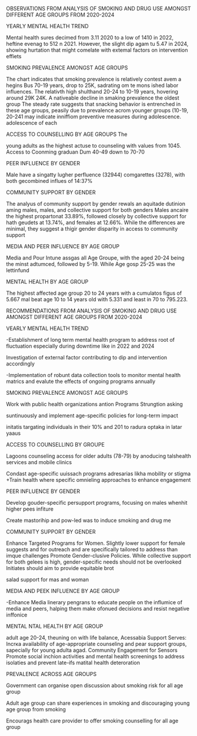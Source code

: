 OBSERVATIONS FROM ANALYSIS OF SMOKING AND DRUG USE AMONGST DIFFERENT AGE GROUPS FROM 2020-2024

YEARLY MENTAL HEALTH TREND


Mental health sures decimed from 3.11 2020 to a low of 1410 in 2022, heftine evenag to 512 n 2021. However, the slight dip agam tu 5.47 in 2024, showing hurtation that might comelate with extemal factors on intervention effiets

SMOKING PREVALENCE AMONGST AGE GROUPS

The chart indicates that smoking prevalence is relatively contest avem a hegins Bus 70-19 years, drop to 25K, sadrating om te mons ished labor influences. The relativth high shulthand 20-24 to 10-19 years, hovering around 29K 24K. A nativeable decline in smaking prevalence the oldest group The steady rate suggests that snacking behavior is entrenched in these age groups, peasily due to prevalence acrom younger groups (10-19, 20-241 may indicate inniffiom preventive measures during adolescence. adolescence of each

ACCESS TO COUNSELLING BY AGE GROUPS The

young adults as the highest actuse to counseling with values from 1045. Access to Coonming graduan Dum 40-49 down to 70-70

PEER INFLUENCE BY GENDER

Male have a singatty lugher perfluence (32944) comgarettes (3278), with both gecombined influes of 14:37%


COMMUNITY SUPPORT BY GENDER

The analyus of community support by gender rewals an aquitade dutinion aming males, males, and collective support for both genders Males ancaire the highest propartonat 33.89%, followed closely by collective support for hath geudets at 13.74%, and females at 12.66%. While the differences are minimal, they suggest a thigir gender disparity in access to community support

MEDIA AND PEER INFLUENCE BY AGE GROUP

Media and Pour Intune assgas all Age Groupe, with the aged 20-24 being the minst adtumced, followed by 5-19. While Age gosp 25-25 was the lettinfund

MENTAL HEALTH BY AGE GROUP

The highest affected age group 20 to 24 years with a cumulatos figus of 5.667 mal beat age 10 to 14 years old with 5.331 and least in 70 to 795.223.




RECOMMENDATIONS FROM ANALYSIS OF SMOKING AND DRUG USE AMONGST DIFFERENT AGE GROUPS FROM 2020-2024

VEARLY MENTAL HEALTH TREND


-Establishment  of long term mental health program to address root of fluctuation especially during downtime like in 2022 and 2024

Investigation of external factor contributing to dip and intervention accordingly

-Implementation of robunt data collection tools to monitor mental health matrics and evalute the effects of ongoing programs annually

SMOKING PREVALENCE AMONGST AGE GROUPS

Work with public health organizations antion Programs Strungtion asking

suntinuously and implement age-specific policies for long-term impact

initatis targating individuals in their 10% and 201 to radura optaka in latar yaaus

ACCESS TO COUNSELLING BY GROUPE

Lagoons counseling access for older adults (78-79) by anoducing talshealth services and mobile clinics

Condast age-specific uuissach programs adresarias likha mobility or stigma +Train health where specific omnieling approaches to enhance engagement

PEER INFLUENCE BY GENDER

Develop gouder-specific persupport programs, focusing on males whenhit higher pees infiture

Create mastorihip and pow-led was to induce smoking and drug me

COMMUNITY SUPPORT BY GENDER

Enhance Targeted Programs for Women. Slightly lower support for female suggests and for outreach and are specifically tailored to address than imque challenges Promote Gender-clusive Policies. While collective support for both gelees is high, gender-specific needs should not be overlooked Initiates should aim to provide equitable brot

salad support for mas and woman

MEDIA AND PEEK INFLUENCE BY AGE GROUP

-Enhance Media linerary pengrans to educate people on the influmice of media and peers, halping them make ofonued decisions and resist negative inffonice

MENTAL NTAL HEALTH BY AGE GROUP

adult age 20-24, theuning on with life balance, Acessabia Support Serves: Incrка availability of age-appropriate counseling and pear support groups, sapecially for young adulta agad. Community Engagement for Sensors Promote social inchion activities and mental health screenings to address isolaties and prevent late-ifs matital health deteroration


PREVALENCE ACROSS AGE GROUPS

Government can organise open discussion about smoking risk for all age group

Adult age group can share experiences in smoking and discouraging young age group from smoking

Encourags health care provider to offer smoking counselling for all age group
